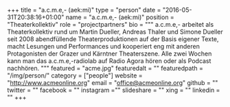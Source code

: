 +++
title = "a.c.m.e,- (aek:mi)"
type = "person"
date = "2016-05-31T20:38:16+01:00"
name = "a.c.m.e,- (aek:mi)"
position = "Theaterkollektiv"
role = "projectpartners"
bio = """
a.c.m.e,- arbeitet als Theaterkollektiv rund um Martin Dueller, Andreas Thaler und Simone Dueller seit 2008 abendfüllende Theaterproduktionen auf der Basis eigener Texte, macht Lesungen und Performances und kooperiert eng mit anderen Protagonisten der Grazer und Kärntner Theaterszene.
Alle zwei Wochen kann man das a.c.m.e,-radiolab auf Radio Agora hören oder als Podcast nachhören.
"""
featured = "acme.jpg"
featuredalt = ""
featuredpath = "/img/person/"
category = ["people"]
website = "http://www.acmeonline.org"
email = "office@acmeonline.org"
github = ""
twitter = ""
facebook = ""
instagram =""
slideshare = ""
xing = ""
linkedin = ""
+++
